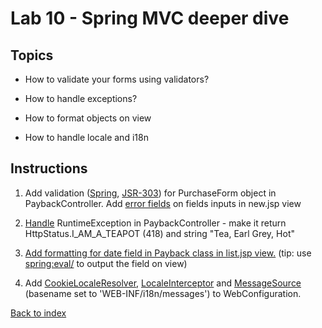 Lab 10 - Spring MVC deeper dive
==
Topics
--

* How to validate your forms using validators?

* How to handle exceptions?

* How to format objects on view

* How to handle locale and i18n

Instructions
--

 1. Add validation ([Spring][1], [JSR-303][2])  for PurchaseForm object in PaybackController. Add [error fields][8] on fields inputs in new.jsp view

 2. [Handle][3] RuntimeException in PaybackController - make it return HttpStatus.I_AM_A_TEAPOT (418) and string "Tea, Earl Grey, Hot"

 3. [Add formatting for date field in Payback class in list.jsp view.][4] (tip: use <spring:eval/> to output the field on view)

 4. Add [CookieLocaleResolver][5], [LocaleInterceptor][6] and [MessageSource][7] (basename set to 'WEB-INF/i18n/messages') to WebConfiguration.

[Back to index](..)

 [1]: http://docs.spring.io/spring/docs/4.0.0.RELEASE/spring-framework-reference/html/validation.html#validator
 [2]: http://docs.spring.io/spring/docs/4.0.0.RELEASE/spring-framework-reference/html/validation.html#validation-mvc
 [3]: http://docs.spring.io/spring/docs/4.0.0.RELEASE/spring-framework-reference/html/mvc.html#mvc-exceptionhandlers
 [4]: http://docs.spring.io/spring/docs/4.0.0.RELEASE/spring-framework-reference/html/validation.html#format-CustomFormatAnnotations
 [5]: http://docs.spring.io/spring/docs/4.0.0.RELEASE/spring-framework-reference/html/mvc.html#mvc-localeresolver-cookie
 [6]: http://docs.spring.io/spring/docs/4.0.0.RELEASE/spring-framework-reference/html/mvc.html#mvc-localeresolver-interceptor
 [7]: http://docs.spring.io/spring/docs/4.0.0.RELEASE/spring-framework-reference/html/beans.html#context-functionality-messagesource
 [8]: http://docs.spring.io/spring/docs/4.0.0.RELEASE/spring-framework-reference/html/view.html#view-jsp-formtaglib-errorstag